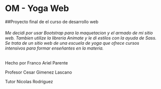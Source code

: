 # OM - Yoga Web
##Proyecto final de el curso de desarrollo web
###### Me decidi por usar Bootstrap para la maquetacion y el armado de mi sitio web. Tambien utilize la libreria Animate y le di estilos con la ayuda de Sass. Se trata de un sitio web de una escuela de yoga que ofrece cursos intensivos para formar enseñantes en la materia. 


Hecho por Franco Ariel Parente

Profesor  Cesar Gimenez Lascano

Tutor Nicolas Rodriguez 
